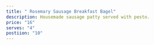 ```yaml
---
title: " Rosemary Sausage Breakfast Bagel"
description: Housemade sausage patty served with pesto.
price: "16"
serves: "4"
postiion: "10"
---
```

